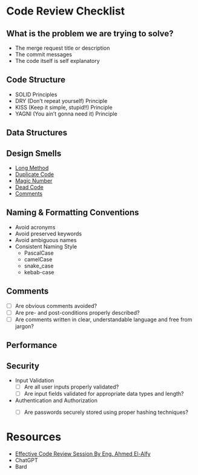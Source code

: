 # Code Review Checklist

## What is the problem we are trying to solve?
- The merge request title or description
- The commit messages
- The code itself is self explanatory


## Code Structure
- SOLID Principles
- DRY (Don’t repeat yourself) Principle
- KISS (Keep it simple, stupid!!) Principle
- YAGNI (You ain’t gonna need it) Principle

## Data Structures
## Design Smells
- [Long Method](https://refactoring.guru/smells/long-method)
- [Duplicate Code](https://refactoring.guru/smells/duplicate-code)
- [Magic Number](https://refactoring.guru/replace-magic-number-with-symbolic-constant)
- [Dead Code](https://refactoring.guru/smells/dead-code)
- [Comments](https://refactoring.guru/smells/comments)


## Naming & Formatting Conventions
- Avoid acronyms
- Avoid preserved keywords
- Avoid ambiguous names
- Consistent Naming Style
    - PascalCase
    - camelCase
    - snake_case
    - kebab-case

## Comments
- [ ] Are obvious comments avoided?
- [ ] Are pre- and post-conditions properly described?
- [ ] Are comments written in clear, understandable language and free from jargon?

## Performance
## Security
- Input Validation
    - [ ] Are all user inputs properly validated?
    - [ ] Are input fields validated for appropriate data types and length?
- Authentication and Authorization
    - [ ] Are passwords securely stored using proper hashing techniques?



# Resources
- [Effective Code Review Session By Eng. Ahmed El-Alfy](https://youtu.be/w3pzzrgPAV0?si=LBEktlUJ0B-jjU7e)
- ChatGPT
- Bard